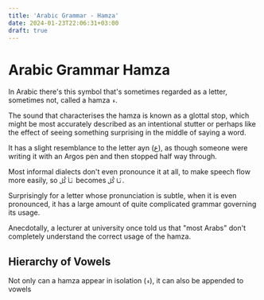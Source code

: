 ```yaml
---
title: 'Arabic Grammar - Hamza'
date: 2024-01-23T22:06:31+03:00
draft: true
---
```


# Arabic Grammar Hamza


In Arabic there's this symbol that's sometimes regarded as a letter, sometimes not, called a hamza `ء`.

The sound that characterises the hamza is known as a glottal stop, which might be most accurately described as an intentional stutter or perhaps like the effect of seeing something surprising in the middle of saying a word.

It has a slight resemblance to the letter ayn (ع), as though someone were writing it with an Argos pen and then stopped half way through.

Most informal dialects don't even pronounce it at all, to make speech flow more easily, so `تَأكُل` becomes `تَاكُل`.

Surprisingly for a letter whose pronunciation is subtle, when it is even pronounced, it has a large amount of quite complicated grammar governing its usage.

Anecdotally, a lecturer at university once told us that "most Arabs" don't completely understand the correct usage of the hamza.



## Hierarchy of Vowels

Not only can a hamza appear in isolation (`ء`), it can also be appended to vowels



